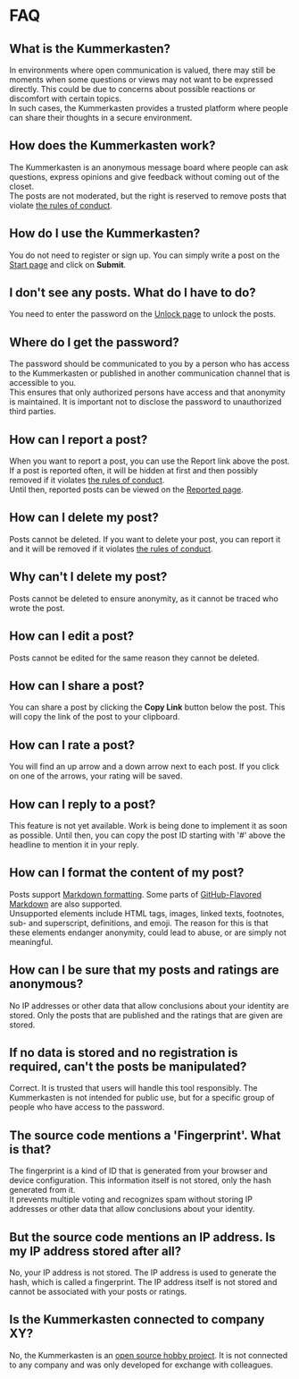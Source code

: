 # FAQ

## What is the Kummerkasten?

In environments where open communication is valued, there may still be moments when some questions or views may not want to be expressed directly. This could be due to concerns about possible reactions or discomfort with certain topics.
<br />
In such cases, the Kummerkasten provides a trusted platform where people can share their thoughts in a secure environment.

## How does the Kummerkasten work?

The Kummerkasten is an anonymous message board where people can ask questions, express opinions and give feedback without coming out of the closet.
<br />
The posts are not moderated, but the right is reserved to remove posts that violate [the rules of conduct](/code-of-conduct).

## How do I use the Kummerkasten?

You do not need to register or sign up. You can simply write a post on the [Start page](/) and click on **Submit**.

## I don't see any posts. What do I have to do?

You need to enter the password on the [Unlock page](/unlock) to unlock the posts.

## Where do I get the password?

The password should be communicated to you by a person who has access to the Kummerkasten or published in another communication channel that is accessible to you.
<br />
This ensures that only authorized persons have access and that anonymity is maintained.
It is important not to disclose the password to unauthorized third parties.

## How can I report a post?

When you want to report a post, you can use the Report link above the post. If a post is reported often, it will be hidden at first and then possibly removed if it violates [the rules of conduct](/code-of-conduct).
<br />
Until then, reported posts can be viewed on the [Reported page](/reported).

## How can I delete my post?

Posts cannot be deleted. If you want to delete your post, you can report it and it will be removed if it violates [the rules of conduct](/code-of-conduct).

## Why can't I delete my post?

Posts cannot be deleted to ensure anonymity, as it cannot be traced who wrote the post.

## How can I edit a post?

Posts cannot be edited for the same reason they cannot be deleted.

## How can I share a post?

You can share a post by clicking the **Copy Link** button below the post. This will copy the link of the post to your clipboard.

## How can I rate a post?

You will find an up arrow and a down arrow next to each post. If you click on one of the arrows, your rating will be saved.

## How can I reply to a post?

This feature is not yet available. Work is being done to implement it as soon as possible. Until then, you can copy the post ID starting with &apos;#&apos; above the headline to mention it in your reply.

## <a name="markdown">How can I format the content of my post?</a>

Posts support [Markdown formatting](https://www.markdownguide.org/basic-syntax/). Some parts of [GitHub-Flavored Markdown](https://guides.github.com/features/mastering-markdown/#GitHub-flavored-markdown) are also supported.
<br />
Unsupported elements include HTML tags, images, linked texts, footnotes, sub- and superscript, definitions, and emoji. The reason for this is that these elements endanger anonymity, could lead to abuse, or are simply not meaningful.

## How can I be sure that my posts and ratings are anonymous?

No IP addresses or other data that allow conclusions about your identity are stored. Only the posts that are published and the ratings that are given are stored.

## If no data is stored and no registration is required, can't the posts be manipulated?

Correct. It is trusted that users will handle this tool responsibly. The Kummerkasten is not intended for public use, but for a specific group of people who have access to the password.

## <a name="fingerprint">The source code mentions a 'Fingerprint'. What is that?</a>

The fingerprint is a kind of ID that is generated from your browser and device configuration. This information itself is not stored, only the hash generated from it.
<br />
It prevents multiple voting and recognizes spam without storing IP addresses or other data that allow conclusions about your identity.

## But the source code mentions an IP address. Is my IP address stored after all?

No, your IP address is not stored. The IP address is used to generate the hash, which is called a fingerprint. The IP address itself is not stored and cannot be associated with your posts or ratings.

## Is the Kummerkasten connected to company XY?

No, the Kummerkasten is an [open source hobby project](https://github.com/stefanluth/kummerkasten). It is not connected to any company and was only developed for exchange with colleagues.
